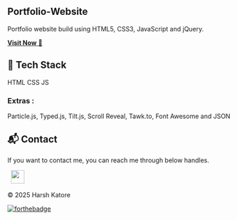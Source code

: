 ## Portfolio-Website

Portfolio website build using HTML5, CSS3, JavaScript and jQuery.

<a href="https://harshkatore-personal-portfolio-website.vercel.app/" target="_blank">**Visit Now** 🚀</a>

## 📌 Tech Stack

HTML
CSS
JS


### Extras :

Particle.js, Typed.js, Tilt.js, Scroll Reveal, Tawk.to, Font Awesome and JSON


<h2>📬 Contact</h2>

If you want to contact me, you can reach me through below handles.

&nbsp;&nbsp;<a href="https://www.linkedin.com/in/harsh-katore-79629b235/"><img src="https://www.felberpr.com/wp-content/uploads/linkedin-logo.png" width="30"></img></a>

© 2025 Harsh Katore 

[![forthebadge](https://forthebadge.com/images/badges/built-with-love.svg)](https://forthebadge.com)
